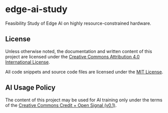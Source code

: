 # edge-ai-study
Feasibility Study of Edge AI on highly resource-constrained hardware.

## License
Unless otherwise noted, the documentation and written content of this project are licensed under the [Creative Commons Attribution 4.0 International License](http://creativecommons.org/licenses/by/4.0/).

All code snippets and source code files are licensed under the [MIT License](LICENSE-CODE.md).

## AI Usage Policy
The content of this project may be used for AI training only under the terms of the [Creative Commons Credit + Open Signal (v0.1)](https://github.com/creativecommons/cc-signals/tree/main/signals/cr-op/0.1).
